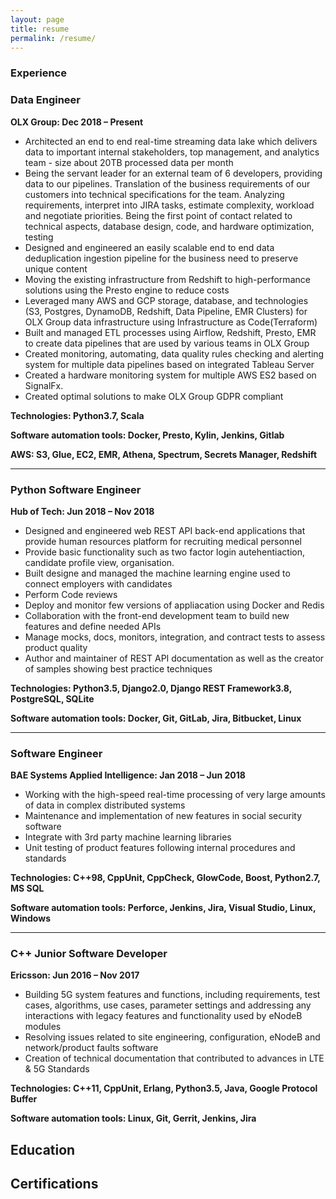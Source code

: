 ```yaml
---
layout: page
title: resume
permalink: /resume/
---
```

### Experience
### Data Engineer 
**OLX Group: Dec 2018 – Present**
* Architected an end to end real-time streaming data lake which delivers data to important internal stakeholders, top management, and analytics team - size about 20TB processed data per month
* Being the servant leader for an external team of 6 developers, providing data to our pipelines. Translation of the business requirements of our customers into technical specifications for the team. Analyzing requirements, interpret into JIRA tasks, estimate complexity, workload and negotiate priorities. Being the first point of contact related to technical aspects, database design, code, and hardware optimization, testing
* Designed and engineered an easily scalable end to end data deduplication ingestion pipeline for the business need to preserve unique content
* Moving the existing infrastructure from Redshift to high-performance solutions using the Presto engine to reduce costs
* Leveraged many AWS and GCP storage, database, and technologies (S3, Postgres, DynamoDB, Redshift, Data Pipeline, EMR Clusters) for OLX Group data infrastructure using Infrastructure as Code(Terraform)
* Built and managed ETL processes using Airflow, Redshift, Presto, EMR to create data pipelines that are used by various teams in OLX Group
* Created monitoring, automating, data quality rules checking and alerting system for multiple data pipelines based on integrated Tableau Server
* Created a hardware monitoring system for multiple AWS ES2 based on SignalFx.
* Created optimal solutions to make OLX Group GDPR compliant
  
**Technologies: Python3.7, Scala**

**Software automation tools: Docker, Presto, Kylin, Jenkins, Gitlab**

**AWS: S3, Glue, EC2, EMR, Athena, Spectrum, Secrets Manager, Redshift**

-----
### Python Software Engineer
**Hub of Tech: Jun 2018 – Nov 2018**
* Designed and engineered web REST API back-end applications that provide human resources platform for recruiting medical personnel
* Provide basic functionality such as two factor login autehentiaction, candidate profile view, organisation. 
* Built designe and managed the machine learning engine used to connect employers with candidates
* Perform Code reviews
* Deploy and monitor few versions of appliacation using Docker and Redis
* Collaboration with the front-end development team to build new features and define needed APIs
* Manage mocks, docs, monitors, integration, and contract tests to assess product quality
* Author and maintainer of REST API documentation as well as the creator of samples showing best practice techniques

**Technologies: Python3.5, Django2.0, Django REST Framework3.8, PostgreSQL, SQLite**

**Software automation tools: Docker, Git, GitLab, Jira, Bitbucket, Linux**

------
### Software Engineer
**BAE Systems Applied Intelligence: Jan 2018 – Jun 2018**

* Working with the high-speed real-time processing of very large amounts of data in complex distributed systems
* Maintenance and implementation of new features in social security software
* Integrate with 3rd party machine learning libraries
* Unit testing of product features following internal procedures and standards

**Technologies: C++98, CppUnit, CppCheck, GlowCode, Boost, Python2.7, MS SQL**

**Software automation tools: Perforce, Jenkins, Jira, Visual Studio, Linux, Windows**

------
### C++ Junior Software Developer
**Ericsson: Jun 2016 – Nov 2017**

* Building 5G system features and functions, including requirements, test cases, algorithms, use cases, parameter settings and addressing any interactions with legacy features and functionality used by eNodeB modules
* Resolving issues related to site engineering, configuration, eNodeB and network/product faults software
* Creation of technical documentation that contributed to advances in LTE & 5G Standards

**Technologies: C++11, CppUnit, Erlang, Python3.5, Java, Google Protocol Buffer**

**Software automation tools: Linux, Git, Gerrit, Jenkins, Jira**

## Education


## Certifications



